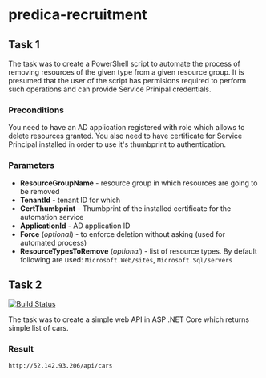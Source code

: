 # predica-recruitment

## Task 1

The task was to create a PowerShell script to automate the process of removing resources of the given type from a given resource group. It is presumed that the user of the script has permisions required to perform such operations and can provide Service Prinipal credentials.

### Preconditions

You need to have an AD application registered with role which allows to delete resources granted.
You also need to have certificate for Service Principal installed in order to use it's thumbprint to authentication.

### Parameters

* **ResourceGroupName** - resource group in which resources are going to be removed
* **TenantId** - tenant ID for which 
* **CertThumbprint** - Thumbprint of the installed certificate for the automation service
* **ApplicationId** - AD application ID
* **Force** (*optional*) - to enforce deletion without asking (used for automated process)
* **ResourceTypesToRemove** (*optional*) - list of resource types. By default following are used: `Microsoft.Web/sites`, `Microsoft.Sql/servers`

## Task 2
[![Build Status](https://travis-ci.org/IsidoreSoftware/MagicMirror.svg?branch=master)](https://travis-ci.org/IsidoreSoftware/MagicMirror)

The task was to create a simple web API in ASP .NET Core which returns simple list of cars.



### Result
`http://52.142.93.206/api/cars`
